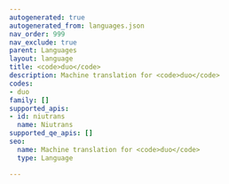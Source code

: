 ```yaml
---
autogenerated: true
autogenerated_from: languages.json
nav_order: 999
nav_exclude: true
parent: Languages
layout: language
title: <code>duo</code>
description: Machine translation for <code>duo</code>
codes:
- duo
family: []
supported_apis:
- id: niutrans
  name: Niutrans
supported_qe_apis: []
seo:
  name: Machine translation for <code>duo</code>
  type: Language

---
```



